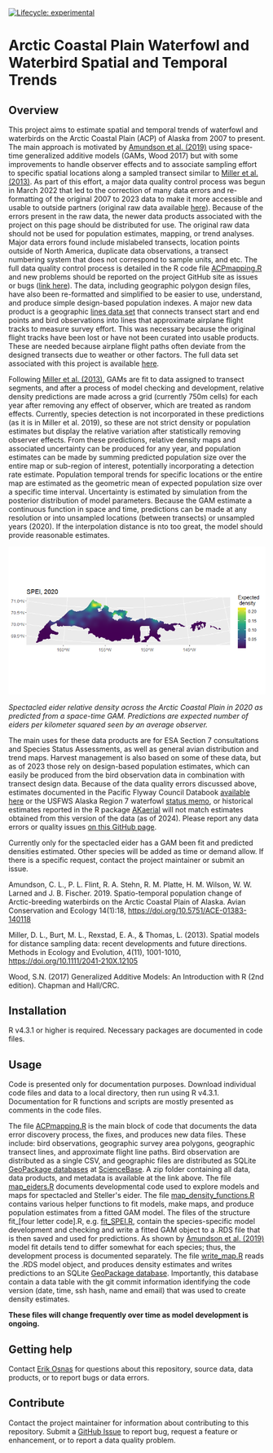 <!-- badges: start -->

<!-- For more info: https://usethis.r-lib.org/reference/badges.html -->

[![Lifecycle: experimental](https://img.shields.io/badge/lifecycle-experimental-orange.svg)](https://lifecycle.r-lib.org/articles/stages.html#experimental)

<!-- badges: end -->

# Arctic Coastal Plain Waterfowl and Waterbird Spatial and Temporal Trends

## Overview

This project aims to estimate spatial and temporal trends of waterfowl and waterbirds on the Arctic Coastal Plain (ACP) of Alaska from 2007 to present. The main approach is motivated by [Amundson et al. (2019)](https://doi.org/10.5751/ACE-01383-140118) using space-time generalized additive models (GAMs, Wood 2017) but with some improvements to handle observer effects and to associate sampling effort to specific spatial locations along a sampled transect similar to [Miller et al. (2013)](https://doi.org/10.1111/2041-210X.12105). As part of this effort, a major data quality control process was begun in March 2022 that led to the correction of many data errors and re-formatting of the original 2007 to 2023 data to make it more accessible and usable to outside partners (original raw data available [here](https://www.sciencebase.gov/catalog/item/65373af6d34ee4b6e05bb8c4)). Because of the errors present in the raw data, the newer data products associated with the project on this page should be distributed for use. The original raw data should not be used for population estimates, mapping, or trend analyses. Major data errors found include mislabeled transects, location points outside of North America, duplicate data observations, a transect numbering system that does not correspond to sample units, and etc. The full data quality control process is detailed in the R code file [ACPmapping.R](https://github.com/USFWS/ACP-Mapping/blob/main/ACPmapping.R) and new problems should be reported on the project GitHub site as issues or bugs ([link here](https://github.com/USFWS/ACP-Mapping/issues)). The data, including geographic polygon design files, have also been re-formatted and simplified to be easier to use, understand, and produce simple design-based population indexes. A major new data product is a geographic [lines data set](https://www.sciencebase.gov/catalog/item/65fcf1bcd34e64ff1548d749) that  connects transect start and end points and bird observations into lines that approximate airplane flight tracks to measure survey effort. This was necessary because the original flight tracks have been lost or have not been curated into usable products. These are needed because airplane flight paths often deviate from the designed transects due to weather or other factors. The full data set associated with this project is available [here](https://www.sciencebase.gov/catalog/item/65fcf153d34e64ff1548d744). 

Following [Miller et al. (2013)](https://doi.org/10.1111/2041-210X.12105), GAMs are fit to data assigned to transect segments, and after a process of model checking and development, relative density predictions are made across a grid (currently 750m cells) for each year after removing any effect of observer, which are treated as random effects. Currently, species detection is not incorporated in these predictions (as it is in Miller et al. 2019), so these are not strict density or population estimates but display the relative variation after statistically removing observer effects. From these predictions, relative density maps and associated uncertainty can be produced for any year, and population estimates can be made by summing predicted population size over the entire map or sub-region of interest, potentially incorporating a detection rate estimate. Population temporal trends for specific locations or the entire map are estimated as the geometric mean of expected population size over a specific time interval. Uncertainty is estimated by simulation from the posterior distribution of model parameters. Because the GAM estimate a continuous function in space and time, predictions can be made at any resolution or into unsampled locations (between transects) or unsampled years (2020). If the interpolation distance is nto too great, the model should provide reasonable estimates. 

![](SPEI_2020.png)  

*Spectacled eider relative density across the Arctic Coastal Plain in 2020 as predicted from a space-time GAM. Predictions are expected number of eiders per kilometer squared seen by an average observer.*

The main uses for these data products are for ESA Section 7 consultations and Species Status Assessments, as well as general avian distribution and trend maps. Harvest management is also based on some of these data, but as of 2023 those rely on design-based population estimates, which can easily be produced from the bird observation data in combination with transect design data. Because of the data quality errors discussed above, estimates documented in the Pacific Flyway Council Databook [available here](https://www.pacificflyway.gov/Documents.asp) or the USFWS Alaska Region 7 waterfowl [status memo](https://www.sciencebase.gov/catalog/item/64caee10d34e70357a355a17), or historical estimates reported in the R package [AKaerial](https://github.com/USFWS/AKaerial) will not match estimates obtained from this version of the data (as of 2024). Please report any data errors or quality issues [on this GitHub page](https://github.com/USFWS/ACP-Mapping/issues).  

Currently only for the spectacled eider has a GAM been fit and predicted densities estimated. Other species will be added as time or demand allow. If there is a specific request, contact the project maintainer or submit an issue. 

Amundson, C. L., P. L. Flint, R. A. Stehn, R. M. Platte, H. M. Wilson, W. W. Larned and J. B. Fischer. 2019. Spatio-temporal population change of Arctic-breeding waterbirds on the Arctic Coastal Plain of Alaska. Avian Conservation and Ecology 14(1):18, https://doi.org/10.5751/ACE-01383-140118

Miller, D. L., Burt, M. L., Rexstad, E. A., & Thomas, L. (2013). Spatial models for distance sampling data: recent developments and future directions. Methods in Ecology and Evolution, 4(11), 1001-1010, https://doi.org/10.1111/2041-210X.12105

Wood, S.N. (2017) Generalized Additive Models: An Introduction with R (2nd edition). Chapman and Hall/CRC.

## Installation

R v4.3.1 or higher is required. Necessary packages are documented in code files. 

## Usage

Code is presented only for documentation purposes. Download individual code files and data to a local directory, then run using R v4.3.1. Documentation for R functions and scripts are mostly presented as comments in the code files. 

The file [ACPmapping.R](https://github.com/USFWS/ACP-Mapping/blob/main/ACPmapping.R) is the main block of code that documents the data error discovery process, the fixes, and produces new data files. These include: bird observations, geographic survey area polygons, geographic transect lines, and approximate flight line paths. Bird observation are distributed as a single CSV, and geographic files are distributed as SQLite [GeoPackage databases](https://www.geopackage.org/) at [ScienceBase](https://www.sciencebase.gov/catalog/item/65fcf153d34e64ff1548d744). A zip folder containing all data, data products, and metadata is available at the link above. 
The file [map_eiders.R](https://github.com/USFWS/ACP-Mapping/blob/main/map_eiders.R) documents developmental code used to explore models and maps for spectacled and Steller's eider. The file [map_density_functions.R](https://github.com/USFWS/ACP-Mapping/blob/main/map_density_functions.R) contains various helper functions to fit models, make maps, and produce population estimates from a fitted GAM model. The files of the structure fit_[four letter code].R, e.g. [fit_SPEI.R](),  contain the species-specific model development and checking and write a fitted GAM object to a .RDS file that is then saved and used for predictions. As shown by [Amundson et al. (2019)](https://doi.org/10.5751/ACE-01383-140118) model fit details tend to differ somewhat for each species; thus, the development process is documented separately. The file [write_map.R]() reads the .RDS model object, and produces density estimates and writes predictions to an SQLite [GeoPackage database](https://www.geopackage.org/). Importantly, this database contain a data table with the git commit information identifying the code version (date, time, ssh hash, name and email) that was used to create density estimates. 

**These files will change frequently over time as model development is ongoing.**   

## Getting help

Contact [Erik Osnas](mailto:Erik_Osnas@fws.gov) for questions about this repository, source data, data products, or to report bugs or data errors. 

## Contribute

Contact the project maintainer for information about contributing to this repository. Submit a [GitHub Issue](https://github.com/USFWS/ACP-Mapping/issues) to report bug, request a feature or enhancement, or to report a data quality problem.
